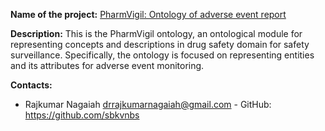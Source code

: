 **Name of the project:** [PharmVigil: Ontology of adverse event report](https://github.com/sbkvnbs/pharmvigil)

**Description:**
This is the PharmVigil ontology, an ontological module for representing concepts and descriptions in drug safety domain for safety surveillance. Specifically, the ontology is focused on representing entities and its attributes for adverse event monitoring.

**Contacts:**
* Rajkumar Nagaiah <drrajkumarnagaiah@gmail.com> - GitHub: https://github.com/sbkvnbs
